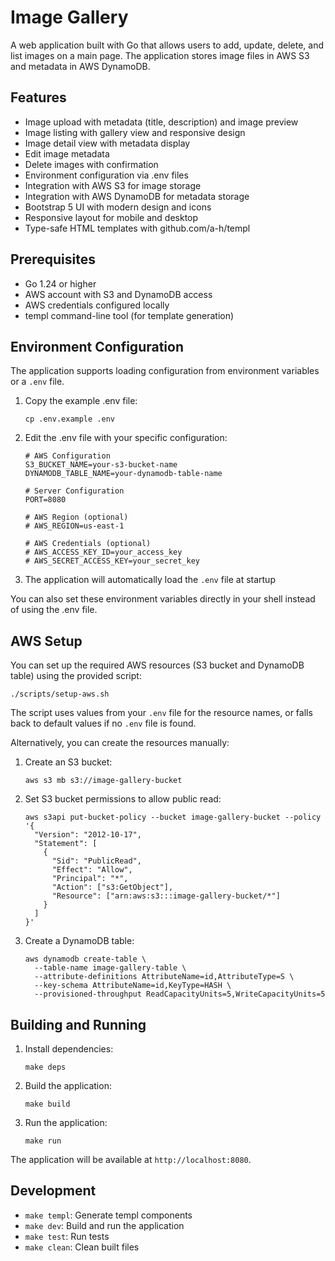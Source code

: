 # Image Gallery

A web application built with Go that allows users to add, update, delete, and list images on a main page. The application stores image files in AWS S3 and metadata in AWS DynamoDB.

## Features

- Image upload with metadata (title, description) and image preview
- Image listing with gallery view and responsive design
- Image detail view with metadata display
- Edit image metadata
- Delete images with confirmation
- Environment configuration via .env files
- Integration with AWS S3 for image storage
- Integration with AWS DynamoDB for metadata storage
- Bootstrap 5 UI with modern design and icons
- Responsive layout for mobile and desktop
- Type-safe HTML templates with github.com/a-h/templ

## Prerequisites

- Go 1.24 or higher
- AWS account with S3 and DynamoDB access
- AWS credentials configured locally
- templ command-line tool (for template generation)

## Environment Configuration

The application supports loading configuration from environment variables or a `.env` file. 

1. Copy the example .env file:
   ```
   cp .env.example .env
   ```

2. Edit the .env file with your specific configuration:
   ```
   # AWS Configuration
   S3_BUCKET_NAME=your-s3-bucket-name
   DYNAMODB_TABLE_NAME=your-dynamodb-table-name
   
   # Server Configuration
   PORT=8080
   
   # AWS Region (optional)
   # AWS_REGION=us-east-1
   
   # AWS Credentials (optional)
   # AWS_ACCESS_KEY_ID=your_access_key
   # AWS_SECRET_ACCESS_KEY=your_secret_key
   ```

3. The application will automatically load the `.env` file at startup

You can also set these environment variables directly in your shell instead of using the .env file.

## AWS Setup

You can set up the required AWS resources (S3 bucket and DynamoDB table) using the provided script:

```
./scripts/setup-aws.sh
```

The script uses values from your `.env` file for the resource names, or falls back to default values if no `.env` file is found.

Alternatively, you can create the resources manually:

1. Create an S3 bucket:
   ```
   aws s3 mb s3://image-gallery-bucket
   ```

2. Set S3 bucket permissions to allow public read:
   ```
   aws s3api put-bucket-policy --bucket image-gallery-bucket --policy '{
     "Version": "2012-10-17",
     "Statement": [
       {
         "Sid": "PublicRead",
         "Effect": "Allow",
         "Principal": "*",
         "Action": ["s3:GetObject"],
         "Resource": ["arn:aws:s3:::image-gallery-bucket/*"]
       }
     ]
   }'
   ```

3. Create a DynamoDB table:
   ```
   aws dynamodb create-table \
     --table-name image-gallery-table \
     --attribute-definitions AttributeName=id,AttributeType=S \
     --key-schema AttributeName=id,KeyType=HASH \
     --provisioned-throughput ReadCapacityUnits=5,WriteCapacityUnits=5
   ```

## Building and Running

1. Install dependencies:
   ```
   make deps
   ```

2. Build the application:
   ```
   make build
   ```

3. Run the application:
   ```
   make run
   ```

The application will be available at `http://localhost:8080`.

## Development

- `make templ`: Generate templ components
- `make dev`: Build and run the application
- `make test`: Run tests
- `make clean`: Clean built files